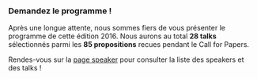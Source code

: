 ### Demandez le programme !

Après une longue attente, nous sommes fiers de vous présenter le programme de cette édition 2016.
Nous aurons au total **28 talks** sélectionnés parmi les **85 propositions** recues pendant le Call for Papers.

Rendes-vous sur la [page speaker](http://devfest.gdgparis.com/#!/speakers/) pour consulter la liste des speakers et des talks !
